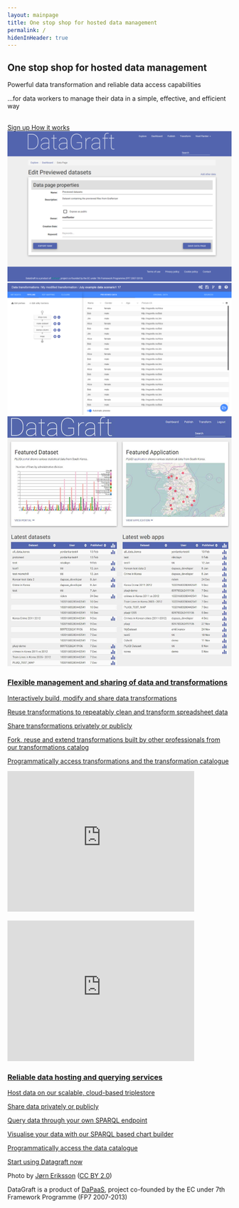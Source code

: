 ```yaml
---
layout: mainpage
title: One stop shop for hosted data management
permalink: /
hidenInHeader: true
---
```


<div class="first-screen mdl-grid">
<div class="max-width-container mdl-grid">
<div class="mdl-cell mdl-cell--6-col mdl-cell--middle mdl-cell--12-col-tablet mdl-cell--12-col-phone" markdown="1">

## One stop shop for hosted data management

Powerful data transformation and reliable data access capabilities

…for data workers to manage their data in a simple, effective, and efficient way

<br>
<a href="https://datagraft.net/pages/register" class="mdl-button mdl-js-button mdl-button--raised sign-up">
  Sign up
</a>
<a href="#howItWorks" class="scroll mdl-button mdl-js-button  sign-in">
  How it works
</div>
<div class="mdl-cell mdl-cell--1-col mdl-cell--hide-tablet mdl-cell--hide-phone"></div>
<div class="mdl-cell mdl-cell--5-col mdl-cell--12-col-tablet mdl-cell--middle mdl-cell--hide-phone" id="screenshots-container">

<div class="screenshot"><img alt="" src="images/datagraft.png"></div>
<div class="screenshot"><img alt="" src="images/grafterizer.png"></div>
<div class="screenshot"><img alt="" src="images/home.jpg"></div>
</div>
</div>
</div>

<div id="howItWorks" class="second-screen mdl-grid">
<div class="max-width-container mdl-grid">
<div class="mdl-cell mdl-cell--12-col mdl-cell--middle">
<div class="mdl-grid white-space-top white-space-bottom">
<div class="mdl-cell mdl-cell--5-col " markdown="1">

### Flexible management and sharing of data and transformations

Interactively build, modify and share data transformations

Reuse transformations to repeatably clean and transform spreadsheet data

Share transformations privately or publicly

Fork, reuse and extend transformations built by other professionals from our transformations catalog

Programmatically access transformations and the transformation catalogue


</div>
<div class="mdl-cell mdl-cell--1-col mdl-cell--hide-tablet mdl-cell--hide-phone"></div>
<div class="mdl-cell mdl-cell--6-col mdl-cell--middle">
    <iframe width="420" height="315" src="https://www.youtube.com/embed/PMim5BNqUag" frameborder="0" allowfullscreen></iframe>
</div>
</div>
<br>
<div class="mdl-grid white-space-bottom">
<div class="mdl-cell mdl-cell--6-col mdl-cell--middle">
    <iframe width="420" height="315" src="https://www.youtube.com/embed/PMim5BNqUag" frameborder="0" allowfullscreen></iframe>
</div>
<div class="mdl-cell mdl-cell--1-col mdl-cell--hide-tablet mdl-cell--hide-phone"></div>
<div class="mdl-cell mdl-cell--5-col" markdown="1">

### Reliable data hosting and querying services

Host data on our scalable, cloud-based triplestore

Share data privately or publicly

Query data through your own SPARQL endpoint

Visualise your data with our SPARQL based chart builder

Programmatically access the data catalogue

</div>
    </div>
</div>
</div>
</div>
<div class="third-screen mdl-grid" id="howItWorks2">

<div class="mdl-cell mdl-cell--middle mdl-cell--12-col start-using-now">
    <a href="https://datagraft.net/pages/register" class="mdl-button mdl-js-button mdl-button--raised mdl-button--colored start-using-now">
      Start using Datagraft now
    </a>
</div>

</div>

<div class="last-screen mdl-grid">
<div class="photoby mdl-cell mdl-cell--bottom" markdown="1">
<p>
Photo by <a href="https://www.flickr.com/photos/jorneriksson/" target="_blank">Jørn Eriksson</a> (<a href="https://creativecommons.org/licenses/by/2.0/" target="_blank">CC BY 2.0</a>)
</p>
</div>

<div class="mdl-cell mdl-cell--6-col mdl-cell--bottom" markdown="1">

DataGraft is a product of [DaPaaS](//dapaas.eu), project co-founded by the EC under 7th Framework Programme (FP7 2007-2013)

</div>
</div>
